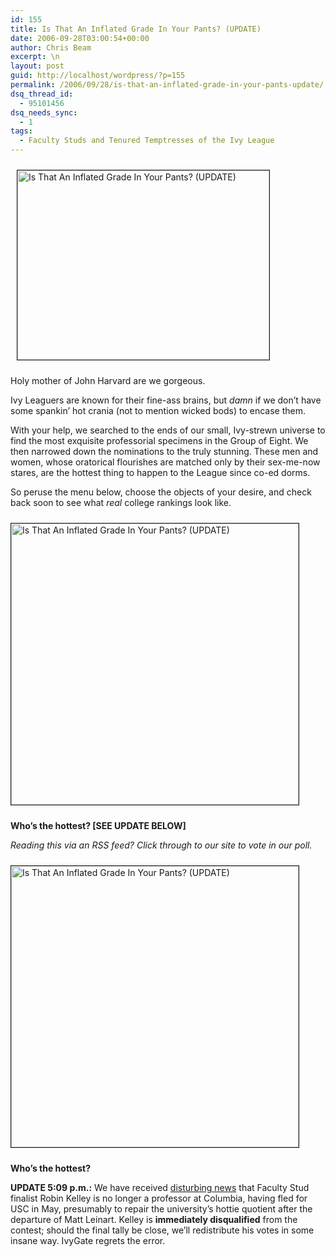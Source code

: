 ```yaml
---
id: 155
title: Is That An Inflated Grade In Your Pants? (UPDATE)
date: 2006-09-28T03:00:54+00:00
author: Chris Beam
excerpt: \n
layout: post
guid: http://localhost/wordpress/?p=155
permalink: /2006/09/28/is-that-an-inflated-grade-in-your-pants-update/
dsq_thread_id:
  - 95101456
dsq_needs_sync:
  - 1
tags:
  - Faculty Studs and Tenured Temptresses of the Ivy League
---
```

<div class="c1">
  <img width="403" vspace="10" hspace="10" height="303" border="1" align="top" src="http://www.ivygateblog.com/wp-content/uploads/2006/09/facultystuds.jpg" alt="Is That An Inflated Grade In Your Pants? (UPDATE)" />
</div>

Holy mother of John Harvard are we gorgeous.

Ivy Leaguers are known for their fine-ass brains, but _damn_ if we don&#8217;t have some spankin&#8217; hot crania (not to mention wicked bods) to encase them.

With your help, we searched to the ends of our small, Ivy-strewn universe to find the most exquisite professorial specimens in the Group of Eight. We then narrowed down the nominations to the truly stunning. These men and women, whose oratorical flourishes are matched only by their sex-me-now stares, are the hottest thing to happen to the League since co-ed dorms.

So peruse the menu below, choose the objects of your desire, and check back soon to see what _real_ college rankings look like.

<img width="460" vspace="10" height="450" border="1" src="http://www.ivygateblog.com/wp-content/uploads/2006/09/studs.jpg" alt="Is That An Inflated Grade In Your Pants? (UPDATE)" />

**Who&#8217;s the hottest? [SEE UPDATE BELOW]**



<noscript>
  </p> 
  
  <p>
    <em>Reading this via an RSS feed? Click through to our site to vote in our poll.</em>
  </p>
  
  <p>
    </noscript>
  </p>
  
  <p>
    <img width="460" vspace="10" height="450" border="1" src="http://www.ivygateblog.com/wp-content/uploads/2006/09/temptresses.jpg" alt="Is That An Inflated Grade In Your Pants? (UPDATE)" />
  </p>
  
  <p>
    <strong>Who&#8217;s the hottest?</strong>
  </p>
  
  <p>
  </p>
  
  <p>
    <strong>UPDATE 5:09 p.m.:</strong> We have received <a href="http://www.diverseeducation.com/artman/publish/article_5884.shtml">disturbing news</a> that Faculty Stud finalist Robin Kelley is no longer a professor at Columbia, having fled for USC in May, presumably to repair the university&#8217;s hottie quotient after the departure of Matt Leinart. Kelley is <strong>immediately disqualified</strong> from the contest; should the final tally be close, we&#8217;ll redistribute his votes in some insane way. IvyGate regrets the error.
  </p>
